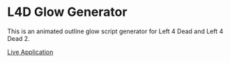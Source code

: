 # L4D Glow Generator

This is an animated outline glow script generator for Left 4 Dead and Left 4 Dead 2.

[Live Application](https://brunnerh.github.io/l4d-glow-generator)